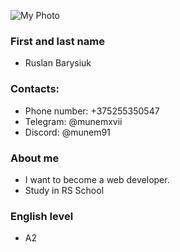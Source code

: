 ![My Photo](https://avatars.githubusercontent.com/u/66799773?v=4 "I'm")

### First and last name
* Ruslan Barysiuk
### Contacts:
* Phone number: +375255350547
* Telegram: @munemxvii
* Discord: @munem91
### About me
* I want to become a web developer.
* Study in RS School
### English level
* A2